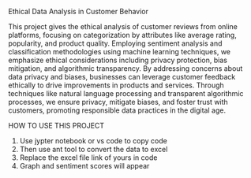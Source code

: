 Ethical Data Analysis in Customer Behavior

This project gives the ethical analysis of customer reviews from online platforms, focusing on categorization by attributes like average rating, popularity, and product quality. Employing sentiment analysis and classification methodologies using machine learning techniques, we emphasize ethical considerations including privacy protection, bias mitigation, and algorithmic transparency. By addressing concerns about data privacy and biases, businesses can leverage customer feedback ethically to drive improvements in products and services. Through techniques like natural language processing and transparent algorithmic processes, we ensure privacy, mitigate biases, and foster trust with customers, promoting responsible data practices in the digital age.

HOW TO USE THIS PROJECT
1. Use jypter notebook or vs code to copy code
2. Then use ant tool to convert the data to excel
3. Replace the excel file link of yours in code
4. Graph and sentiment scores will appear 
